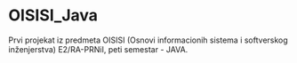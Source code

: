 # OISISI_Java
Prvi projekat iz predmeta OISISI (Osnovi informacionih sistema i softverskog inženjerstva) E2/RA-PRNiI, peti semestar - JAVA.